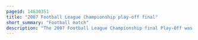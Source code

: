 ```yaml
---
pageid: 14630351
title: "2007 Football League Championship play-off final"
short_summary: "Football match"
description: "The 2007 Football League Championship final Play-Off was an Association Football Match which was played on 28 may 2007 at Wembley Stadium London between derby County and west bromwich Albion. The Match was to determine the third and final Team to gain Promotion from Football League Championship the second Tier of english Football to the Premier League. The top two Teams of the 200607 Football League Championship Season gained automatic Promotion to the premier League while the Clubs placed from third to sixth Place in the Table Partook in play-off Semi-Finals derby County ended the Season in third Position while west bromwich Albion finished fourth. The winners of these semi-finals competed for the final place for the 2007–08 season in the Premier League. Winning the Game was estimated to be worth up to £60 million to the successful Team."
---
```

